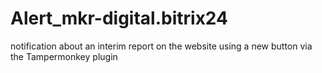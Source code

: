 # Alert_mkr-digital.bitrix24
notification about an interim report on the website using a new button via the Tampermonkey plugin

